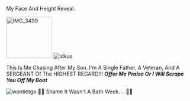 My Face And Height Reveal.

<img width="124" height="112" alt="IMG_3499" src="https://github.com/user-attachments/assets/bd65bc4e-efca-4090-97e0-b9ebf1a23463" /> ![idkus](https://github.com/user-attachments/assets/3cf310ce-3a74-4a72-aacd-2762a02da837) 

This Is Me Chasing After My Son. I'm A Single Father, A Veteran, And A SERGEANT Of The HIGHEST REGARD!!! ***Offer Me Praise Or I Will Scrape You Off My Boot***

![wontletgo](https://github.com/user-attachments/assets/a39dcb66-d4aa-492b-b869-f0a645cded57) 
🚬🚬 Shame It Wasn't A Bath Week. . .🚬🚬
